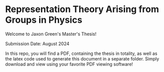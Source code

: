 # Representation Theory Arising from Groups in Physics

Welcome to Jaxon Green's Master's Thesis! 

Submission Date: August 2024

In this repo, you will find a PDF, containing the thesis in totality, as well as the latex code used to generate this document in a separate folder. Simply download and view using your favorite PDF viewing software!
